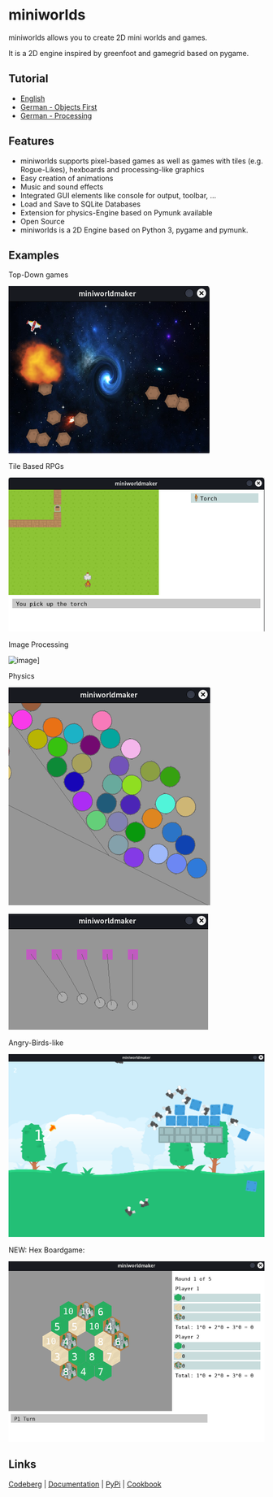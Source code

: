 miniworlds
==============

miniworlds allows you to create 2D mini worlds and games. 

It is a 2D engine inspired by greenfoot and gamegrid based on pygame.



## Tutorial

* [English](https://miniworlds.de/objectsfirst_english/index.html)
* [German - Objects First](https://miniworlds.de/objectsfirst_german/index.html) 
* [German - Processing](https://miniworlds.de/processing_german/index.html)

## Features

* miniworlds supports pixel-based games as well as games with 
  tiles (e.g. Rogue-Likes), hexboards and processing-like graphics
* Easy creation of animations
* Music and sound effects
* Integrated GUI elements like console for output, toolbar, ...
* Load and Save to SQLite Databases
* Extension for physics-Engine based on Pymunk available
* Open Source  
* miniworlds is a 2D Engine based on Python 3, pygame and pymunk.

## Examples

Top-Down games

[![video](docs/source/_images/asteroids.png)](docs/source/_static/asteroids.mp4)

Tile Based RPGs

[![video](docs/source/_images/rpg.png)](docs/source/_static/rpg1.mp4)

Image Processing

![image](docs/source/_images/sunflower9_edge.png.png)]

Physics

[![video](docs/source/_images/physics_sim.png)](docs/source/_static/physics_sim.mp4)

[![video](docs/source/_images/joints1.png)](docs/source/_static/joints.mp4)

Angry-Birds-like

[![video](docs/source/_images/angry_birds.png)](docs/source/_static/angry.mp4)

NEW: Hex Boardgame:

[![video](docs/source/_images/hexboard.png)](docs/source/_static/hex_boardgame_short.mp4)
## Links

[Codeberg](https://codeberg.org/a_siebel/miniworlds) | [Documentation](http://miniworlds.de/) | [PyPi](https://pypi.org/project/miniworlds/) | [Cookbook](https://codeberg.org/a_siebel/miniworlds_cookbook/src/branch/main/)
